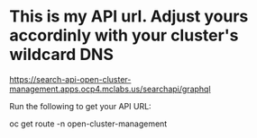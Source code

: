 # This is my API url.   Adjust yours accordinly with your cluster's wildcard DNS 
   https://search-api-open-cluster-management.apps.ocp4.mclabs.us/searchapi/graphql

Run the following to get your API URL:

   oc get route -n open-cluster-management

